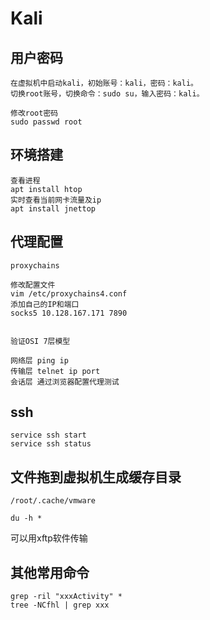 # Kali

## 用户密码

```
在虚拟机中启动kali，初始账号：kali，密码：kali。
切换root账号，切换命令：sudo su，输入密码：kali。

修改root密码
sudo passwd root
```

## 环境搭建

```
查看进程
apt install htop
实时查看当前网卡流量及ip
apt install jnettop
```



## 代理配置

```
proxychains

修改配置文件
vim /etc/proxychains4.conf
添加自己的IP和端口
socks5 10.128.167.171 7890


验证OSI 7层模型

网络层 ping ip
传输层 telnet ip port
会话层 通过浏览器配置代理测试
```



## ssh

```
service ssh start
service ssh status
```





## 文件拖到虚拟机生成缓存目录

```
/root/.cache/vmware

du -h *
```

可以用xftp软件传输



## 其他常用命令

```
grep -ril "xxxActivity" *
tree -NCfhl | grep xxx
```

